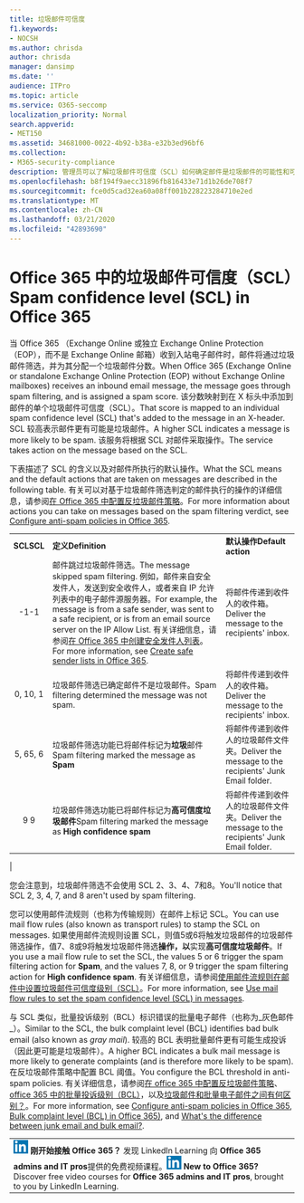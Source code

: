 ```yaml
---
title: 垃圾邮件可信度
f1.keywords:
- NOCSH
ms.author: chrisda
author: chrisda
manager: dansimp
ms.date: ''
audience: ITPro
ms.topic: article
ms.service: O365-seccomp
localization_priority: Normal
search.appverid:
- MET150
ms.assetid: 34681000-0022-4b92-b38a-e32b3ed96bf6
ms.collection:
- M365-security-compliance
description: 管理员可以了解垃圾邮件可信度（SCL）如何确定邮件是垃圾邮件的可能性和可能性，以及垃圾邮件筛选对基于 SCL 的邮件所采取的默认操作。
ms.openlocfilehash: b8f194f9aecc31896fb816433e71d1b26de708f7
ms.sourcegitcommit: fce0d5cad32ea60a08ff001b228223284710e2ed
ms.translationtype: MT
ms.contentlocale: zh-CN
ms.lasthandoff: 03/21/2020
ms.locfileid: "42893690"
---
```

# <a name="spam-confidence-level-scl-in-office-365"></a><span data-ttu-id="beda8-103">Office 365 中的垃圾邮件可信度（SCL）</span><span class="sxs-lookup"><span data-stu-id="beda8-103">Spam confidence level (SCL) in Office 365</span></span>

<span data-ttu-id="beda8-104">当 Office 365 （Exchange Online 或独立 Exchange Online Protection （EOP），而不是 Exchange Online 邮箱）收到入站电子邮件时，邮件将通过垃圾邮件筛选，并为其分配一个垃圾邮件分数。</span><span class="sxs-lookup"><span data-stu-id="beda8-104">When Office 365 (Exchange Online or standalone Exchange Online Protection (EOP) without Exchange Online mailboxes) receives an inbound email message, the message goes through spam filtering, and is assigned a spam score.</span></span> <span data-ttu-id="beda8-105">该分数映射到在 X 标头中添加到邮件的单个垃圾邮件可信度（SCL）。</span><span class="sxs-lookup"><span data-stu-id="beda8-105">That score is mapped to an individual spam confidence level (SCL) that's added to the message in an X-header.</span></span> <span data-ttu-id="beda8-106">SCL 较高表示邮件更有可能是垃圾邮件。</span><span class="sxs-lookup"><span data-stu-id="beda8-106">A higher SCL indicates a message is more likely to be spam.</span></span> <span data-ttu-id="beda8-107">该服务将根据 SCL 对邮件采取操作。</span><span class="sxs-lookup"><span data-stu-id="beda8-107">The service takes action on the message based on the SCL.</span></span>

<span data-ttu-id="beda8-108">下表描述了 SCL 的含义以及对邮件所执行的默认操作。</span><span class="sxs-lookup"><span data-stu-id="beda8-108">What the SCL means and the default actions that are taken on messages are described in the following table.</span></span> <span data-ttu-id="beda8-109">有关可以对基于垃圾邮件筛选判定的邮件执行的操作的详细信息，请参阅[在 Office 365 中配置反垃圾邮件策略](configure-your-spam-filter-policies.md)。</span><span class="sxs-lookup"><span data-stu-id="beda8-109">For more information about actions you can take on messages based on the spam filtering verdict, see [Configure anti-spam policies in Office 365](configure-your-spam-filter-policies.md).</span></span>

||||
|:---:|---|---|
|<span data-ttu-id="beda8-110">**SCL**</span><span class="sxs-lookup"><span data-stu-id="beda8-110">**SCL**</span></span>|<span data-ttu-id="beda8-111">**定义**</span><span class="sxs-lookup"><span data-stu-id="beda8-111">**Definition**</span></span>|<span data-ttu-id="beda8-112">**默认操作**</span><span class="sxs-lookup"><span data-stu-id="beda8-112">**Default action**</span></span>|
|<span data-ttu-id="beda8-113">-1</span><span class="sxs-lookup"><span data-stu-id="beda8-113">-1</span></span>|<span data-ttu-id="beda8-114">邮件跳过垃圾邮件筛选。</span><span class="sxs-lookup"><span data-stu-id="beda8-114">The message skipped spam filtering.</span></span> <span data-ttu-id="beda8-115">例如，邮件来自安全发件人，发送到安全收件人，或者来自 IP 允许列表中的电子邮件源服务器。</span><span class="sxs-lookup"><span data-stu-id="beda8-115">For example, the message is from a safe sender, was sent to a safe recipient, or is from an email source server on the IP Allow List.</span></span> <span data-ttu-id="beda8-116">有关详细信息，请参阅[在 Office 365 中创建安全发件人列表](create-safe-sender-lists-in-office-365.md)。</span><span class="sxs-lookup"><span data-stu-id="beda8-116">For more information, see [Create safe sender lists in Office 365](create-safe-sender-lists-in-office-365.md).</span></span>|<span data-ttu-id="beda8-117">将邮件传递到收件人的收件箱。</span><span class="sxs-lookup"><span data-stu-id="beda8-117">Deliver the message to the recipients' inbox.</span></span>|
|<span data-ttu-id="beda8-118">0, 1</span><span class="sxs-lookup"><span data-stu-id="beda8-118">0, 1</span></span>|<span data-ttu-id="beda8-119">垃圾邮件筛选已确定邮件不是垃圾邮件。</span><span class="sxs-lookup"><span data-stu-id="beda8-119">Spam filtering determined the message was not spam.</span></span>|<span data-ttu-id="beda8-120">将邮件传递到收件人的收件箱。</span><span class="sxs-lookup"><span data-stu-id="beda8-120">Deliver the message to the recipients' inbox.</span></span>|
|<span data-ttu-id="beda8-121">5, 6</span><span class="sxs-lookup"><span data-stu-id="beda8-121">5, 6</span></span>|<span data-ttu-id="beda8-122">垃圾邮件筛选功能已将邮件标记为**垃圾**邮件</span><span class="sxs-lookup"><span data-stu-id="beda8-122">Spam filtering marked the message as **Spam**</span></span>|<span data-ttu-id="beda8-123">将邮件传递到收件人的垃圾邮件文件夹。</span><span class="sxs-lookup"><span data-stu-id="beda8-123">Deliver the message to the recipients' Junk Email folder.</span></span>|
|<span data-ttu-id="beda8-124">9 </span><span class="sxs-lookup"><span data-stu-id="beda8-124">9</span></span>|<span data-ttu-id="beda8-125">垃圾邮件筛选功能已将邮件标记为**高可信度垃圾邮件**</span><span class="sxs-lookup"><span data-stu-id="beda8-125">Spam filtering marked the message as **High confidence spam**</span></span>|<span data-ttu-id="beda8-126">将邮件传递到收件人的垃圾邮件文件夹。</span><span class="sxs-lookup"><span data-stu-id="beda8-126">Deliver the message to the recipients' Junk Email folder.</span></span>|
|

<span data-ttu-id="beda8-127">您会注意到，垃圾邮件筛选不会使用 SCL 2、3、4、7和8。</span><span class="sxs-lookup"><span data-stu-id="beda8-127">You'll notice that SCL 2, 3, 4, 7, and 8 aren't used by spam filtering.</span></span>

<span data-ttu-id="beda8-128">您可以使用邮件流规则（也称为传输规则）在邮件上标记 SCL。</span><span class="sxs-lookup"><span data-stu-id="beda8-128">You can use mail flow rules (also known as transport rules) to stamp the SCL on messages.</span></span> <span data-ttu-id="beda8-129">如果使用邮件流规则设置 SCL，则值5或6将触发垃圾邮件的垃圾邮件筛选操作，值7、8或9将触发垃圾邮件筛选**操作，以**实现**高可信度垃圾邮件**。</span><span class="sxs-lookup"><span data-stu-id="beda8-129">If you use a mail flow rule to set the SCL, the values 5 or 6 trigger the spam filtering action for **Spam**, and the values 7, 8, or 9 trigger the spam filtering action for **High confidence spam**.</span></span> <span data-ttu-id="beda8-130">有关详细信息，请参阅[使用邮件流规则在邮件中设置垃圾邮件可信度级别（SCL）](use-mail-flow-rules-to-set-the-spam-confidence-level-scl-in-messages.md)。</span><span class="sxs-lookup"><span data-stu-id="beda8-130">For more information, see [Use mail flow rules to set the spam confidence level (SCL) in messages](use-mail-flow-rules-to-set-the-spam-confidence-level-scl-in-messages.md).</span></span>

<span data-ttu-id="beda8-131">与 SCL 类似，批量投诉级别（BCL）标识错误的批量电子邮件（也称为_灰色邮件_）。</span><span class="sxs-lookup"><span data-stu-id="beda8-131">Similar to the SCL, the bulk complaint level (BCL) identifies bad bulk email (also known as _gray mail_).</span></span> <span data-ttu-id="beda8-132">较高的 BCL 表明批量邮件更有可能生成投诉（因此更可能是垃圾邮件）。</span><span class="sxs-lookup"><span data-stu-id="beda8-132">A higher BCL indicates a bulk mail message is more likely to generate complaints (and is therefore more likely to be spam).</span></span> <span data-ttu-id="beda8-133">在反垃圾邮件策略中配置 BCL 阈值。</span><span class="sxs-lookup"><span data-stu-id="beda8-133">You configure the BCL threshold in anti-spam policies.</span></span> <span data-ttu-id="beda8-134">有关详细信息，请参阅[在 office 365 中配置反垃圾邮件策略](configure-your-spam-filter-policies.md)、 [office 365 中的批量投诉级别（BCL）](bulk-complaint-level-values.md)，以及[垃圾邮件和批量电子邮件之间有何区别？](what-s-the-difference-between-junk-email-and-bulk-email.md)。</span><span class="sxs-lookup"><span data-stu-id="beda8-134">For more information, see [Configure anti-spam policies in Office 365](configure-your-spam-filter-policies.md), [Bulk complaint level (BCL) in Office 365)](bulk-complaint-level-values.md), and [What's the difference between junk email and bulk email?](what-s-the-difference-between-junk-email-and-bulk-email.md).</span></span>

||
|:-----|
|<span data-ttu-id="beda8-p106">![LinkedIn Learning 短图标](../../media/eac8a413-9498-4220-8544-1e37d1aaea13.png) **刚开始接触 Office 365？**         发现 LinkedIn Learning 向 **Office 365 admins and IT pros**提供的免费视频课程。</span><span class="sxs-lookup"><span data-stu-id="beda8-p106">![The short icon for LinkedIn Learning](../../media/eac8a413-9498-4220-8544-1e37d1aaea13.png) **New to Office 365?**         Discover free video courses for **Office 365 admins and IT pros**, brought to you by LinkedIn Learning.</span></span>|
